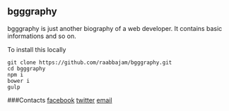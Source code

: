 ## bgggraphy
bgggraphy is just another biography of a web developer. It contains basic informations and so on.

To install this locally
```
git clone https://github.com/raabbajam/bgggraphy.git
cd bgggraphy
npm i
bower i
gulp
```

###Contacts
[facebook](http://fb.com/raabbajam)
[twitter](http://twitter.com/SpeakandCare)
[email](mailto:raabbajam@pondokprogrammer.com)




